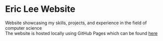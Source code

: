 # Eric Lee Website
Website showcasing my skills, projects, and experience in the field of computer science <br />
The website is hosted locally using GitHub Pages which can be found [here](https://mrbubbleman.github.io/)
